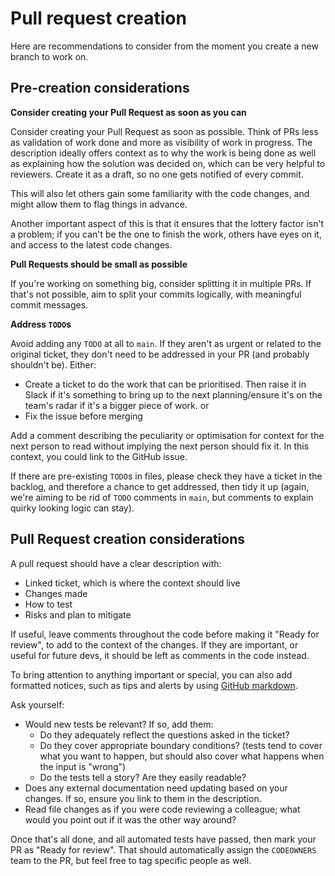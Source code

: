 # Pull request creation

Here are recommendations to consider from the moment you create a new branch to work on.

## Pre-creation considerations

**Consider creating your Pull Request as soon as you can**

Consider creating your Pull Request as soon as possible. Think of PRs less as validation of work done and more as visibility of work in progress. The description ideally offers context as to why the work is being done as well as explaining how the solution was decided on, which can be very helpful to reviewers. Create it as a draft, so no one gets notified of every commit.

This will also let others gain some familiarity with the code changes, and might allow them to flag things in advance.

Another important aspect of this is that it ensures that the lottery factor isn't a problem; if you can't be the one to finish the work, others have eyes on it, and access to the latest code changes.

**Pull Requests should be small as possible**

If you're working on something big, consider splitting it in multiple PRs. If that's not possible, aim to split your commits logically, with meaningful commit messages.

**Address `TODO`s**

Avoid adding any `TODO` at all to `main`. If they aren't as urgent or related to the original ticket, they don't need to be addressed in your PR (and probably shouldn't be). Either:

* Create a ticket to do the work that can be prioritised. Then raise it in Slack if it's something to bring up to the next planning/ensure it's on the team's radar if it's a bigger piece of work. or
* Fix the issue before merging

Add a comment describing the peculiarity or optimisation for context for the next person to read without implying the next person should fix it. In this context, you could link to the GitHub issue.

If there are pre-existing `TODO`s in files, please check they have a ticket in the backlog, and therefore a chance to get addressed, then tidy it up (again, we're aiming to be rid of `TODO` comments in `main`, but comments to explain quirky looking logic can stay).

## Pull Request creation considerations

A pull request should have a clear description with:

* Linked ticket, which is where the context should live
* Changes made
* How to test
* Risks and plan to mitigate

If useful, leave comments throughout the code before making it "Ready for review", to add to the context of the changes. If they are important, or useful for future devs, it should be left as comments in the code instead.

To bring attention to anything important or special, you can also add formatted notices, such as tips and alerts by using [GitHub markdown](https://docs.github.com/en/get-started/writing-on-github/getting-started-with-writing-and-formatting-on-github/basic-writing-and-formatting-syntax#alerts).

Ask yourself:

* Would new tests be relevant? If so, add them:
  * Do they adequately reflect the questions asked in the ticket?
  * Do they cover appropriate boundary conditions? (tests tend to cover what you want to happen, but should also cover what happens when the input is "wrong")
  * Do the tests tell a story? Are they easily readable?
* Does any external documentation need updating based on your changes. If so, ensure you link to them in the description.
* Read file changes as if you were code reviewing a colleague; what would you point out if it was the other way around?

Once that's all done, and all automated tests have passed, then mark your PR as "Ready for review". That should automatically assign the `CODEOWNERS` team to the PR, but feel free to tag specific people as well.
